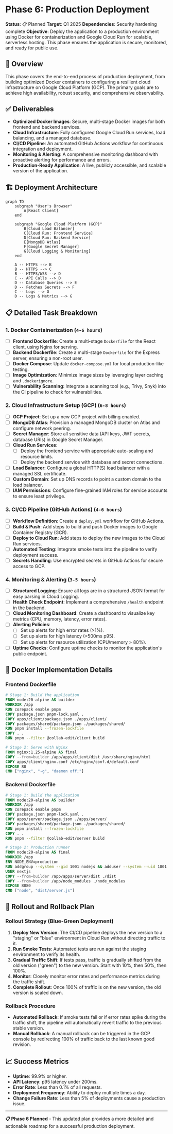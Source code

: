 # Phase 6: Production Deployment

**Status**: 📋 Planned
**Target**: Q1 2025
**Dependencies**: Security hardening complete
**Objective**: Deploy the application to a production environment using Docker for containerization and Google Cloud Run for scalable, serverless hosting. This phase ensures the application is secure, monitored, and ready for public use.

## 🎯 **Overview**

This phase covers the end-to-end process of production deployment, from building optimized Docker containers to configuring a resilient cloud infrastructure on Google Cloud Platform (GCP). The primary goals are to achieve high availability, robust security, and comprehensive observability.

## ✅ **Deliverables**

- **Optimized Docker Images**: Secure, multi-stage Docker images for both frontend and backend services.
- **Cloud Infrastructure**: Fully configured Google Cloud Run services, load balancing, and a managed database.
- **CI/CD Pipeline**: An automated GitHub Actions workflow for continuous integration and deployment.
- **Monitoring & Alerting**: A comprehensive monitoring dashboard with proactive alerting for performance and errors.
- **Production-Ready Application**: A live, publicly accessible, and scalable version of the application.

## 🏗️ **Deployment Architecture**

```mermaid
graph TD
    subgraph "User's Browser"
        A[React Client]
    end

    subgraph "Google Cloud Platform (GCP)"
        B[Cloud Load Balancer]
        C[Cloud Run: Frontend Service]
        D[Cloud Run: Backend Service]
        E[MongoDB Atlas]
        F[Google Secret Manager]
        G[Cloud Logging & Monitoring]
    end

    A -- HTTPS --> B
    B -- HTTPS --> C
    B -- HTTPS/WSS --> D
    C -- API Calls --> D
    D -- Database Queries --> E
    D -- Fetches Secrets --> F
    C -- Logs --> G
    D -- Logs & Metrics --> G
```

## 📋 **Detailed Task Breakdown**

### 1. **Docker Containerization** (`4-6 hours`)
- [ ] **Frontend Dockerfile**: Create a multi-stage `Dockerfile` for the React client, using Nginx for serving.
- [ ] **Backend Dockerfile**: Create a multi-stage `Dockerfile` for the Express server, ensuring a non-root user.
- [ ] **Docker Compose**: Update `docker-compose.yml` for local production-like testing.
- [ ] **Image Optimization**: Minimize image sizes by leveraging layer caching and `.dockerignore`.
- [ ] **Vulnerability Scanning**: Integrate a scanning tool (e.g., Trivy, Snyk) into the CI pipeline to check for vulnerabilities.

### 2. **Cloud Infrastructure Setup (GCP)** (`6-8 hours`)
- [ ] **GCP Project**: Set up a new GCP project with billing enabled.
- [ ] **MongoDB Atlas**: Provision a managed MongoDB cluster on Atlas and configure network peering.
- [ ] **Secret Manager**: Store all sensitive data (API keys, JWT secrets, database URIs) in Google Secret Manager.
- [ ] **Cloud Run Services**:
    - [ ] Deploy the frontend service with appropriate auto-scaling and resource limits.
    - [ ] Deploy the backend service with database and secret connections.
- [ ] **Load Balancer**: Configure a global HTTP(S) load balancer with a managed SSL certificate.
- [ ] **Custom Domain**: Set up DNS records to point a custom domain to the load balancer.
- [ ] **IAM Permissions**: Configure fine-grained IAM roles for service accounts to ensure least privilege.

### 3. **CI/CD Pipeline (GitHub Actions)** (`4-6 hours`)
- [ ] **Workflow Definition**: Create a `deploy.yml` workflow for GitHub Actions.
- [ ] **Build & Push**: Add steps to build and push Docker images to Google Container Registry (GCR).
- [ ] **Deploy to Cloud Run**: Add steps to deploy the new images to the Cloud Run services.
- [ ] **Automated Testing**: Integrate smoke tests into the pipeline to verify deployment success.
- [ ] **Secrets Handling**: Use encrypted secrets in GitHub Actions for secure access to GCP.

### 4. **Monitoring & Alerting** (`3-5 hours`)
- [ ] **Structured Logging**: Ensure all logs are in a structured JSON format for easy parsing in Cloud Logging.
- [ ] **Health Check Endpoint**: Implement a comprehensive `/health` endpoint in the backend.
- [ ] **Cloud Monitoring Dashboard**: Create a dashboard to visualize key metrics (CPU, memory, latency, error rates).
- [ ] **Alerting Policies**:
    - [ ] Set up alerts for high error rates (>1%).
    - [ ] Set up alerts for high latency (>500ms p95).
    - [ ] Set up alerts for resource utilization (CPU/memory > 80%).
- [ ] **Uptime Checks**: Configure uptime checks to monitor the application's public endpoint.

## 🐳 **Docker Implementation Details**

### **Frontend Dockerfile**
```dockerfile
# Stage 1: Build the application
FROM node:20-alpine AS builder
WORKDIR /app
RUN corepack enable pnpm
COPY package.json pnpm-lock.yaml .
COPY apps/client/package.json ./apps/client/
COPY packages/shared/package.json ./packages/shared/
RUN pnpm install --frozen-lockfile
COPY . .
RUN pnpm --filter @collab-edit/client build

# Stage 2: Serve with Nginx
FROM nginx:1.25-alpine AS final
COPY --from=builder /app/apps/client/dist /usr/share/nginx/html
COPY apps/client/nginx.conf /etc/nginx/conf.d/default.conf
EXPOSE 80
CMD ["nginx", "-g", "daemon off;"]
```

### **Backend Dockerfile**
```dockerfile
# Stage 1: Build the application
FROM node:20-alpine AS builder
WORKDIR /app
RUN corepack enable pnpm
COPY package.json pnpm-lock.yaml .
COPY apps/server/package.json ./apps/server/
COPY packages/shared/package.json ./packages/shared/
RUN pnpm install --frozen-lockfile
COPY . .
RUN pnpm --filter @collab-edit/server build

# Stage 2: Production runner
FROM node:20-alpine AS final
WORKDIR /app
ENV NODE_ENV=production
RUN addgroup --system --gid 1001 nodejs && adduser --system --uid 1001 nextjs
USER nextjs
COPY --from=builder /app/apps/server/dist ./dist
COPY --from=builder /app/node_modules ./node_modules
EXPOSE 8080
CMD ["node", "dist/server.js"]
```

## 🚀 **Rollout and Rollback Plan**

### **Rollout Strategy (Blue-Green Deployment)**
1.  **Deploy New Version**: The CI/CD pipeline deploys the new version to a "staging" or "blue" environment in Cloud Run without directing traffic to it.
2.  **Run Smoke Tests**: Automated tests are run against the staging environment to verify its health.
3.  **Gradual Traffic Shift**: If tests pass, traffic is gradually shifted from the old version ("green") to the new version. Start with 10%, then 50%, then 100%.
4.  **Monitor**: Closely monitor error rates and performance metrics during the traffic shift.
5.  **Complete Rollout**: Once 100% of traffic is on the new version, the old version is scaled down.

### **Rollback Procedure**
- **Automated Rollback**: If smoke tests fail or if error rates spike during the traffic shift, the pipeline will automatically revert traffic to the previous stable version.
- **Manual Rollback**: A manual rollback can be triggered in the GCP console by redirecting 100% of traffic back to the last known good revision.

## 📈 **Success Metrics**

- **Uptime**: 99.9% or higher.
- **API Latency**: p95 latency under 200ms.
- **Error Rate**: Less than 0.1% of all requests.
- **Deployment Frequency**: Ability to deploy multiple times a day.
- **Change Failure Rate**: Less than 5% of deployments cause a production issue.

---

**📋 Phase 6 Planned** - This updated plan provides a more detailed and actionable roadmap for a successful production deployment.
